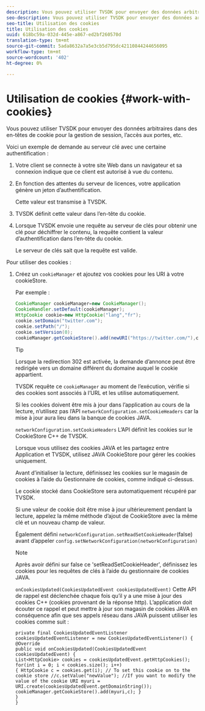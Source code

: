 ```yaml
---
description: Vous pouvez utiliser TVSDK pour envoyer des données arbitraires dans des en-têtes de cookie pour la gestion de session, l’accès aux portes, etc.
seo-description: Vous pouvez utiliser TVSDK pour envoyer des données arbitraires dans des en-têtes de cookie pour la gestion de session, l’accès aux portes, etc.
seo-title: Utilisation des cookies
title: Utilisation des cookies
uuid: 618bc59a-032d-445e-a867-ed2bf260570d
translation-type: tm+mt
source-git-commit: 5ada8632a7a5e3cb5d795dc42110844244656095
workflow-type: tm+mt
source-wordcount: '402'
ht-degree: 0%

---
```



# Utilisation de cookies {#work-with-cookies}

Vous pouvez utiliser TVSDK pour envoyer des données arbitraires dans des en-têtes de cookie pour la gestion de session, l’accès aux portes, etc.

Voici un exemple de demande au serveur clé avec une certaine authentification :

1. Votre client se connecte à votre site Web dans un navigateur et sa connexion indique que ce client est autorisé à vue du contenu.
1. En fonction des attentes du serveur de licences, votre application génère un jeton d’authentification.

   Cette valeur est transmise à TVSDK.
1. TVSDK définit cette valeur dans l’en-tête du cookie.
1. Lorsque TVSDK envoie une requête au serveur de clés pour obtenir une clé pour déchiffrer le contenu, la requête contient la valeur d’authentification dans l’en-tête du cookie.

   Le serveur de clés sait que la requête est valide.

Pour utiliser des cookies :

1. Créez un `cookieManager` et ajoutez vos cookies pour les URI à votre cookieStore.

   Par exemple :

   ```java
   CookieManager cookieManager=new CookieManager(); 
   CookieHandler.setDefault(cookieManager);  
   HttpCookie cookie=new HttpCookie("lang","fr"); 
   cookie.setDomain("twitter.com");  
   cookie.setPath("/"); 
   cookie.setVersion(0); 
   cookieManager.getCookieStore().add(newURI("https://twitter.com/"),cookie);
   ```

   >[!TIP]
   >
   >Lorsque la redirection 302 est activée, la demande d’annonce peut être redirigée vers un domaine différent du domaine auquel le cookie appartient.

   TVSDK requête ce `cookieManager` au moment de l’exécution, vérifie si des cookies sont associés à l’URL et les utilise automatiquement.

   Si les cookies doivent être mis à jour dans l’application au cours de la lecture, n’utilisez pas l’API `networkConfiguration.setCookieHeaders` car la mise à jour aura lieu dans la banque de cookies JAVA.

   `networkConfiguration.setCookieHeaders` L’API définit les cookies sur le CookieStore C++ de TVSDK.

   Lorsque vous utilisez des cookies JAVA et les partagez entre Application et TVSDK, utilisez JAVA CookieStore pour gérer les cookies uniquement.

   Avant d’initialiser la lecture, définissez les cookies sur le magasin de cookies à l’aide du Gestionnaire de cookies, comme indiqué ci-dessus.

   Le cookie stocké dans CookieStore sera automatiquement récupéré par TVSDK.

   Si une valeur de cookie doit être mise à jour ultérieurement pendant la lecture, appelez la même méthode d’ajout de CookieStore avec la même clé et un nouveau champ de valeur.

   Également défini
   `networkConfiguration.setReadSetCookieHeader`(false) avant d’appeler
   `config.setNetworkConfiguration(networkConfiguration)`

   >[!NOTE]
   >
   >Après avoir défini sur false ce &#39;setReadSetCookieHeader&#39;, définissez les cookies pour les requêtes de clés à l’aide du gestionnaire de cookies JAVA.

   `onCookiesUpdated(CookiesUpdatedEvent cookiesUpdatedEvent)`
Cette API de rappel est déclenchée chaque fois qu’il y a une mise à jour des cookies C++ (cookies provenant de la réponse http). L’application doit écouter ce rappel et peut mettre à jour son magasin de cookies JAVA en conséquence afin que ses appels réseau dans JAVA puissent utiliser les cookies comme suit :

   ```
   private final CookiesUpdatedEventListener cookiesUpdatedEventListener = new CookiesUpdatedEventListener() {
   @Override
   public void onCookiesUpdated(CookiesUpdatedEvent cookiesUpdatedEvent) {
   List<HttpCookie> cookies = cookiesUpdatedEvent.getHttpCookies();
   for(int i = 0; i < cookies.size(); i++)
   { HttpCookie c = cookies.get(i); // To set this cookie on to the cookie store //c.setValue("newValue"); //If you want to modify the value of the cookie URI myuri = URI.create(cookiesUpdatedEvent.getDomainString()); cookieManager.getCookieStore().add(myuri,c); }
   }
   }
   ```
